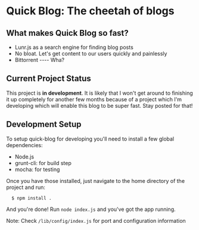 # Quick Blog: The cheetah of blogs

## What makes Quick Blog so fast?
- Lunr.js as a search engine for finding blog posts
- No bloat. Let's get content to our users quickly and painlessly
- Bittorrent ---- Wha?

## Current Project Status
This project is **in development**. It is likely that I won't get around to finishing it up completely for another few months because of a project which I'm developing which will enable this blog to be super fast. Stay posted for that!

## Development Setup
To setup quick-blog for developing you'll need to install a few global dependencies:
- Node.js
- grunt-cli: for build step
- mocha: for testing

Once you have those installed, just navigate to the home directory of the project and run:

      $ npm install .

And you're done!  Run `node index.js` and you've got the app running.

Note: Check `/lib/config/index.js` for port and configuration information 
